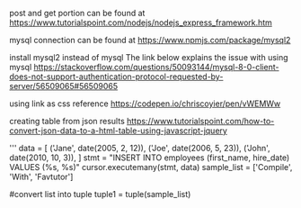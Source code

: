post and get portion can be found at 
https://www.tutorialspoint.com/nodejs/nodejs_express_framework.htm

mysql connection can be found at 
https://www.npmjs.com/package/mysql2



install mysql2 instead of mysql
The link below explains the issue with using mysql
https://stackoverflow.com/questions/50093144/mysql-8-0-client-does-not-support-authentication-protocol-requested-by-server/56509065#56509065

using link as css reference
https://codepen.io/chriscoyier/pen/vWEMWw

creating table from json results
https://www.tutorialspoint.com/how-to-convert-json-data-to-a-html-table-using-javascript-jquery

 '''
    data = [
      ('Jane', date(2005, 2, 12)),
      ('Joe', date(2006, 5, 23)),
      ('John', date(2010, 10, 3)),
    ]
    stmt = "INSERT INTO employees (first_name, hire_date) VALUES (%s, %s)"
    cursor.executemany(stmt, data)
sample_list = ['Compile', 'With', 'Favtutor']

#convert list into tuple
tuple1 = tuple(sample_list)